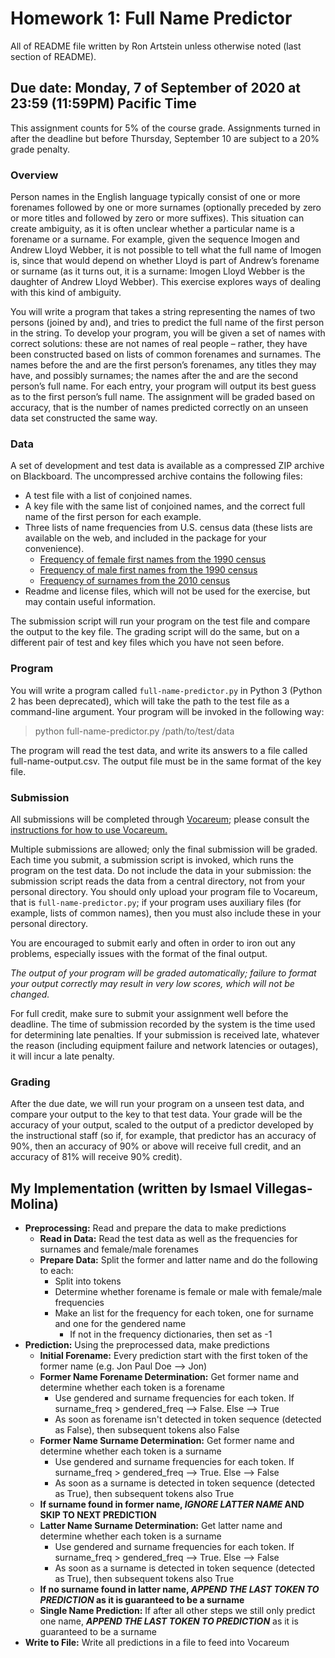 # Homework 1: Full Name Predictor
All of README file written by Ron Artstein unless otherwise noted (last section of README).
## Due date: Monday, 7 of September of 2020 at 23:59 (11:59PM) Pacific Time
This assignment counts for 5% of the course grade. Assignments turned in after the deadline but before Thursday, 
September 10 are subject to a 20% grade penalty.

### Overview
Person names in the English language typically consist of one or more forenames followed by one or more surnames 
(optionally preceded by zero or more titles and followed by zero or more suffixes). This situation can create ambiguity, 
as it is often unclear whether a particular name is a forename or a surname. For example, given the sequence Imogen and 
Andrew Lloyd Webber, it is not possible to tell what the full name of Imogen is, since that would depend on whether 
Lloyd is part of Andrew’s forename or surname (as it turns out, it is a surname: Imogen Lloyd Webber is the daughter of 
Andrew Lloyd Webber). This exercise explores ways of dealing with this kind of ambiguity.

You will write a program that takes a string representing the names of two persons (joined by and), and tries to predict 
the full name of the first person in the string. To develop your program, you will be given a set of names with correct 
solutions: these are not names of real people – rather, they have been constructed based on lists of common forenames 
and surnames. The names before the and are the first person’s forenames, any titles they may have, and possibly surnames; 
the names after the and are the second person’s full name. For each entry, your program will output its best guess as to 
the first person’s full name. The assignment will be graded based on accuracy, that is the number of names predicted 
correctly on an unseen data set constructed the same way.

### Data
A set of development and test data is available as a compressed ZIP archive on Blackboard. The uncompressed archive 
contains the following files:
* A test file with a list of conjoined names.
* A key file with the same list of conjoined names, and the correct full name of the first person for each example.
* Three lists of name frequencies from U.S. census data (these lists are available on the web, and included in the 
package for your convenience).
    * [Frequency of female first names from the 1990 census](https://www2.census.gov/topics/genealogy/1990surnames/dist.female.first)
    * [Frequency of male first names from the 1990 census](https://www2.census.gov/topics/genealogy/1990surnames/dist.male.first)
    * [Frequency of surnames from the 2010 census](https://www2.census.gov/topics/genealogy/2010surnames/names.zip)
* Readme and license files, which will not be used for the exercise, but may contain useful information.

The submission script will run your program on the test file and compare the output to the key file. The grading script 
will do the same, but on a different pair of test and key files which you have not seen before.

### Program
You will write a program called `full-name-predictor.py` in Python 3 (Python 2 has been deprecated), which will take the 
path to the test file as a command-line argument. Your program will be invoked in the following way:

> python full-name-predictor.py /path/to/test/data

The program will read the test data, and write its answers to a file called full-name-output.csv. The output file must 
be in the same format of the key file.

### Submission
All submissions will be completed through [Vocareum](https://labs.vocareum.com/main/main.php); please consult the 
[instructions for how to use Vocareum.](http://ron.artstein.org/csci544-2020-08/Student-Help-Vocareum.pdf)

Multiple submissions are allowed; only the final submission will be graded. Each time you submit, a submission script is 
invoked, which runs the program on the test data. Do not include the data in your submission: the submission script 
reads the data from a central directory, not from your personal directory. You should only upload your program file to 
Vocareum, that is `full-name-predictor.py`; if your program uses auxiliary files (for example, lists of common names), 
then you must also include these in your personal directory.

You are encouraged to submit early and often in order to iron out any problems, especially issues with the format of the 
final output.

_The output of your program will be graded automatically; failure to format your output correctly may result in very low 
scores, which will not be changed._

For full credit, make sure to submit your assignment well before the deadline. The time of submission recorded by the 
system is the time used for determining late penalties. If your submission is received late, whatever the reason 
(including equipment failure and network latencies or outages), it will incur a late penalty.

### Grading
After the due date, we will run your program on a unseen test data, and compare your output to the key to that test 
data. Your grade will be the accuracy of your output, scaled to the output of a predictor developed by the instructional 
staff (so if, for example, that predictor has an accuracy of 90%, then an accuracy of 90% or above will receive full 
credit, and an accuracy of 81% will receive 90% credit).

## My Implementation (written by Ismael Villegas-Molina)
* **Preprocessing:** Read and prepare the data to make predictions
    * **Read in Data:** Read the test data as well as the frequencies for surnames and female/male forenames
    * **Prepare Data:** Split the former and latter name and do the following to each:
        * Split into tokens
        * Determine whether forename is female or male with female/male frequencies
        * Make an list for the frequency for each token, one for surname and one for the gendered name
            * If not in the frequency dictionaries, then set as -1
* **Prediction:** Using the preprocessed data, make predictions
    * **Initial Forename:** Every prediction start with the first token of the former name (e.g. Jon Paul Doe --> Jon)
    * **Former Name Forename Determination:** Get former name and determine whether each token is a forename
        * Use gendered and surname frequencies for each token. If surname_freq > gendered_freq --> False. Else --> True
        * As soon as forename isn't detected in token sequence (detected as False), then subsequent tokens also False
    * **Former Name Surname Determination:** Get former name and determine whether each token is a surname
        * Use gendered and surname frequencies for each token. If surname_freq > gendered_freq --> True. Else --> False
        * As soon as a surname is detected in token sequence (detected as True), then subsequent tokens also True
    * **If surname found in former name, _IGNORE LATTER NAME_ AND SKIP TO NEXT PREDICTION**
    * **Latter Name Surname Determination:** Get latter name and determine whether each token is a surname
        * Use gendered and surname frequencies for each token. If surname_freq > gendered_freq --> True. Else --> False
        * As soon as a surname is detected in token sequence (detected as True), then subsequent tokens also True
    * **If no surname found in latter name, _APPEND THE LAST TOKEN TO PREDICTION_ as it is guaranteed to be a surname**
    * **Single Name Prediction:** If after all other steps we still only predict one name, **_APPEND THE LAST TOKEN TO 
    PREDICTION_** as it is guaranteed to be a surname
* **Write to File:** Write all predictions in a file to feed into Vocareum